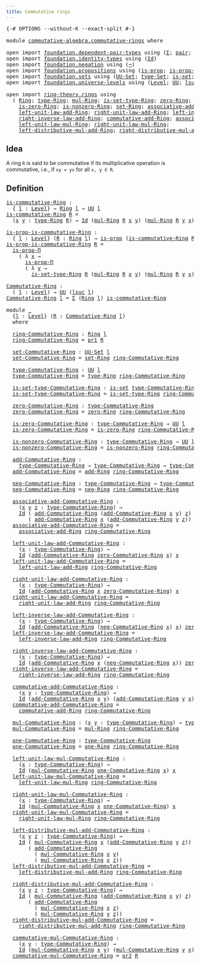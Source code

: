 ```yaml
---
title: Commutative rings
---
```


<pre class="Agda"><a id="43" class="Symbol">{-#</a> <a id="47" class="Keyword">OPTIONS</a> <a id="55" class="Pragma">--without-K</a> <a id="67" class="Pragma">--exact-split</a> <a id="81" class="Symbol">#-}</a>

<a id="86" class="Keyword">module</a> <a id="93" href="commutative-algebra.commutative-rings.html" class="Module">commutative-algebra.commutative-rings</a> <a id="131" class="Keyword">where</a>

<a id="138" class="Keyword">open</a> <a id="143" class="Keyword">import</a> <a id="150" href="foundation.dependent-pair-types.html" class="Module">foundation.dependent-pair-types</a> <a id="182" class="Keyword">using</a> <a id="188" class="Symbol">(</a><a id="189" href="foundation-core.dependent-pair-types.html#515" class="Record">Σ</a><a id="190" class="Symbol">;</a> <a id="192" href="foundation-core.dependent-pair-types.html#588" class="InductiveConstructor">pair</a><a id="196" class="Symbol">;</a> <a id="198" href="foundation-core.dependent-pair-types.html#605" class="Field">pr1</a><a id="201" class="Symbol">;</a> <a id="203" href="foundation-core.dependent-pair-types.html#617" class="Field">pr2</a><a id="206" class="Symbol">)</a>
<a id="208" class="Keyword">open</a> <a id="213" class="Keyword">import</a> <a id="220" href="foundation.identity-types.html" class="Module">foundation.identity-types</a> <a id="246" class="Keyword">using</a> <a id="252" class="Symbol">(</a><a id="253" href="foundation-core.identity-types.html#1767" class="Datatype">Id</a><a id="255" class="Symbol">)</a>
<a id="257" class="Keyword">open</a> <a id="262" class="Keyword">import</a> <a id="269" href="foundation.negation.html" class="Module">foundation.negation</a> <a id="289" class="Keyword">using</a> <a id="295" class="Symbol">(</a><a id="296" href="foundation-core.negation.html#465" class="Function">¬</a><a id="297" class="Symbol">)</a>
<a id="299" class="Keyword">open</a> <a id="304" class="Keyword">import</a> <a id="311" href="foundation.propositions.html" class="Module">foundation.propositions</a> <a id="335" class="Keyword">using</a> <a id="341" class="Symbol">(</a><a id="342" href="foundation-core.propositions.html#1309" class="Function">is-prop</a><a id="349" class="Symbol">;</a> <a id="351" href="foundation-core.propositions.html#6158" class="Function">is-prop-Π</a><a id="360" class="Symbol">)</a>
<a id="362" class="Keyword">open</a> <a id="367" class="Keyword">import</a> <a id="374" href="foundation.sets.html" class="Module">foundation.sets</a> <a id="390" class="Keyword">using</a> <a id="396" class="Symbol">(</a><a id="397" href="foundation-core.sets.html#1190" class="Function">UU-Set</a><a id="403" class="Symbol">;</a> <a id="405" href="foundation-core.sets.html#1304" class="Function">type-Set</a><a id="413" class="Symbol">;</a> <a id="415" href="foundation-core.sets.html#1113" class="Function">is-set</a><a id="421" class="Symbol">;</a> <a id="423" href="foundation-core.sets.html#1355" class="Function">is-set-type-Set</a><a id="438" class="Symbol">)</a>
<a id="440" class="Keyword">open</a> <a id="445" class="Keyword">import</a> <a id="452" href="foundation.universe-levels.html" class="Module">foundation.universe-levels</a> <a id="479" class="Keyword">using</a> <a id="485" class="Symbol">(</a><a id="486" href="Agda.Primitive.html#597" class="Postulate">Level</a><a id="491" class="Symbol">;</a> <a id="493" href="foundation-core.universe-levels.html#235" class="Primitive">UU</a><a id="495" class="Symbol">;</a> <a id="497" href="Agda.Primitive.html#780" class="Primitive">lsuc</a><a id="501" class="Symbol">)</a>

<a id="504" class="Keyword">open</a> <a id="509" class="Keyword">import</a> <a id="516" href="ring-theory.rings.html" class="Module">ring-theory.rings</a> <a id="534" class="Keyword">using</a>
  <a id="542" class="Symbol">(</a> <a id="544" href="ring-theory.rings.html#2551" class="Function">Ring</a><a id="548" class="Symbol">;</a> <a id="550" href="ring-theory.rings.html#2808" class="Function">type-Ring</a><a id="559" class="Symbol">;</a> <a id="561" href="ring-theory.rings.html#6590" class="Function">mul-Ring</a><a id="569" class="Symbol">;</a> <a id="571" href="ring-theory.rings.html#2858" class="Function">is-set-type-Ring</a><a id="587" class="Symbol">;</a> <a id="589" href="ring-theory.rings.html#5170" class="Function">zero-Ring</a><a id="598" class="Symbol">;</a> <a id="600" href="ring-theory.rings.html#3153" class="Function">add-Ring</a><a id="608" class="Symbol">;</a> <a id="610" href="ring-theory.rings.html#5990" class="Function">neg-Ring</a><a id="618" class="Symbol">;</a>
    <a id="624" href="ring-theory.rings.html#5231" class="Function">is-zero-Ring</a><a id="636" class="Symbol">;</a> <a id="638" href="ring-theory.rings.html#5302" class="Function">is-nonzero-Ring</a><a id="653" class="Symbol">;</a> <a id="655" href="ring-theory.rings.html#2757" class="Function">set-Ring</a><a id="663" class="Symbol">;</a> <a id="665" href="ring-theory.rings.html#3474" class="Function">associative-add-Ring</a><a id="685" class="Symbol">;</a>
    <a id="691" href="ring-theory.rings.html#5487" class="Function">left-unit-law-add-Ring</a><a id="713" class="Symbol">;</a> <a id="715" href="ring-theory.rings.html#5625" class="Function">right-unit-law-add-Ring</a><a id="738" class="Symbol">;</a> <a id="740" href="ring-theory.rings.html#6062" class="Function">left-inverse-law-add-Ring</a><a id="765" class="Symbol">;</a>
    <a id="771" href="ring-theory.rings.html#6228" class="Function">right-inverse-law-add-Ring</a><a id="797" class="Symbol">;</a> <a id="799" href="ring-theory.rings.html#3873" class="Function">commutative-add-Ring</a><a id="819" class="Symbol">;</a> <a id="821" href="ring-theory.rings.html#6931" class="Function">associative-mul-Ring</a><a id="841" class="Symbol">;</a>
    <a id="847" href="ring-theory.rings.html#8096" class="Function">left-unit-law-mul-Ring</a><a id="869" class="Symbol">;</a> <a id="871" href="ring-theory.rings.html#8252" class="Function">right-unit-law-mul-Ring</a><a id="894" class="Symbol">;</a>
    <a id="900" href="ring-theory.rings.html#7263" class="Function">left-distributive-mul-add-Ring</a><a id="930" class="Symbol">;</a> <a id="932" href="ring-theory.rings.html#7470" class="Function">right-distributive-mul-add-Ring</a><a id="963" class="Symbol">;</a> <a id="965" href="ring-theory.rings.html#8018" class="Function">one-Ring</a><a id="973" class="Symbol">)</a>
</pre>
## Idea

A ring `R` is said to be commutative if its multiplicative operation is commutative, i.e., if `xy = yx` for all `x, y ∈ R`.

## Definition

<pre class="Agda"><a id="is-commutative-Ring"></a><a id="1137" href="commutative-algebra.commutative-rings.html#1137" class="Function">is-commutative-Ring</a> <a id="1157" class="Symbol">:</a>
  <a id="1161" class="Symbol">{</a> <a id="1163" href="commutative-algebra.commutative-rings.html#1163" class="Bound">l</a> <a id="1165" class="Symbol">:</a> <a id="1167" href="Agda.Primitive.html#597" class="Postulate">Level</a><a id="1172" class="Symbol">}</a> <a id="1174" class="Symbol">→</a> <a id="1176" href="ring-theory.rings.html#2551" class="Function">Ring</a> <a id="1181" href="commutative-algebra.commutative-rings.html#1163" class="Bound">l</a> <a id="1183" class="Symbol">→</a> <a id="1185" href="foundation-core.universe-levels.html#235" class="Primitive">UU</a> <a id="1188" href="commutative-algebra.commutative-rings.html#1163" class="Bound">l</a>
<a id="1190" href="commutative-algebra.commutative-rings.html#1137" class="Function">is-commutative-Ring</a> <a id="1210" href="commutative-algebra.commutative-rings.html#1210" class="Bound">R</a> <a id="1212" class="Symbol">=</a>
  <a id="1216" class="Symbol">(</a><a id="1217" href="commutative-algebra.commutative-rings.html#1217" class="Bound">x</a> <a id="1219" href="commutative-algebra.commutative-rings.html#1219" class="Bound">y</a> <a id="1221" class="Symbol">:</a> <a id="1223" href="ring-theory.rings.html#2808" class="Function">type-Ring</a> <a id="1233" href="commutative-algebra.commutative-rings.html#1210" class="Bound">R</a><a id="1234" class="Symbol">)</a> <a id="1236" class="Symbol">→</a> <a id="1238" href="foundation-core.identity-types.html#1767" class="Datatype">Id</a> <a id="1241" class="Symbol">(</a><a id="1242" href="ring-theory.rings.html#6590" class="Function">mul-Ring</a> <a id="1251" href="commutative-algebra.commutative-rings.html#1210" class="Bound">R</a> <a id="1253" href="commutative-algebra.commutative-rings.html#1217" class="Bound">x</a> <a id="1255" href="commutative-algebra.commutative-rings.html#1219" class="Bound">y</a><a id="1256" class="Symbol">)</a> <a id="1258" class="Symbol">(</a><a id="1259" href="ring-theory.rings.html#6590" class="Function">mul-Ring</a> <a id="1268" href="commutative-algebra.commutative-rings.html#1210" class="Bound">R</a> <a id="1270" href="commutative-algebra.commutative-rings.html#1219" class="Bound">y</a> <a id="1272" href="commutative-algebra.commutative-rings.html#1217" class="Bound">x</a><a id="1273" class="Symbol">)</a>

<a id="is-prop-is-commutative-Ring"></a><a id="1276" href="commutative-algebra.commutative-rings.html#1276" class="Function">is-prop-is-commutative-Ring</a> <a id="1304" class="Symbol">:</a>
  <a id="1308" class="Symbol">{</a> <a id="1310" href="commutative-algebra.commutative-rings.html#1310" class="Bound">l</a> <a id="1312" class="Symbol">:</a> <a id="1314" href="Agda.Primitive.html#597" class="Postulate">Level</a><a id="1319" class="Symbol">}</a> <a id="1321" class="Symbol">(</a><a id="1322" href="commutative-algebra.commutative-rings.html#1322" class="Bound">R</a> <a id="1324" class="Symbol">:</a> <a id="1326" href="ring-theory.rings.html#2551" class="Function">Ring</a> <a id="1331" href="commutative-algebra.commutative-rings.html#1310" class="Bound">l</a><a id="1332" class="Symbol">)</a> <a id="1334" class="Symbol">→</a> <a id="1336" href="foundation-core.propositions.html#1309" class="Function">is-prop</a> <a id="1344" class="Symbol">(</a><a id="1345" href="commutative-algebra.commutative-rings.html#1137" class="Function">is-commutative-Ring</a> <a id="1365" href="commutative-algebra.commutative-rings.html#1322" class="Bound">R</a><a id="1366" class="Symbol">)</a>
<a id="1368" href="commutative-algebra.commutative-rings.html#1276" class="Function">is-prop-is-commutative-Ring</a> <a id="1396" href="commutative-algebra.commutative-rings.html#1396" class="Bound">R</a> <a id="1398" class="Symbol">=</a>
  <a id="1402" href="foundation-core.propositions.html#6158" class="Function">is-prop-Π</a>
    <a id="1416" class="Symbol">(</a> <a id="1418" class="Symbol">λ</a> <a id="1420" href="commutative-algebra.commutative-rings.html#1420" class="Bound">x</a> <a id="1422" class="Symbol">→</a>
      <a id="1430" href="foundation-core.propositions.html#6158" class="Function">is-prop-Π</a>
      <a id="1446" class="Symbol">(</a> <a id="1448" class="Symbol">λ</a> <a id="1450" href="commutative-algebra.commutative-rings.html#1450" class="Bound">y</a> <a id="1452" class="Symbol">→</a>
        <a id="1462" href="ring-theory.rings.html#2858" class="Function">is-set-type-Ring</a> <a id="1479" href="commutative-algebra.commutative-rings.html#1396" class="Bound">R</a> <a id="1481" class="Symbol">(</a><a id="1482" href="ring-theory.rings.html#6590" class="Function">mul-Ring</a> <a id="1491" href="commutative-algebra.commutative-rings.html#1396" class="Bound">R</a> <a id="1493" href="commutative-algebra.commutative-rings.html#1420" class="Bound">x</a> <a id="1495" href="commutative-algebra.commutative-rings.html#1450" class="Bound">y</a><a id="1496" class="Symbol">)</a> <a id="1498" class="Symbol">(</a><a id="1499" href="ring-theory.rings.html#6590" class="Function">mul-Ring</a> <a id="1508" href="commutative-algebra.commutative-rings.html#1396" class="Bound">R</a> <a id="1510" href="commutative-algebra.commutative-rings.html#1450" class="Bound">y</a> <a id="1512" href="commutative-algebra.commutative-rings.html#1420" class="Bound">x</a><a id="1513" class="Symbol">)))</a>

<a id="Commutative-Ring"></a><a id="1518" href="commutative-algebra.commutative-rings.html#1518" class="Function">Commutative-Ring</a> <a id="1535" class="Symbol">:</a>
  <a id="1539" class="Symbol">(</a> <a id="1541" href="commutative-algebra.commutative-rings.html#1541" class="Bound">l</a> <a id="1543" class="Symbol">:</a> <a id="1545" href="Agda.Primitive.html#597" class="Postulate">Level</a><a id="1550" class="Symbol">)</a> <a id="1552" class="Symbol">→</a> <a id="1554" href="foundation-core.universe-levels.html#235" class="Primitive">UU</a> <a id="1557" class="Symbol">(</a><a id="1558" href="Agda.Primitive.html#780" class="Primitive">lsuc</a> <a id="1563" href="commutative-algebra.commutative-rings.html#1541" class="Bound">l</a><a id="1564" class="Symbol">)</a>
<a id="1566" href="commutative-algebra.commutative-rings.html#1518" class="Function">Commutative-Ring</a> <a id="1583" href="commutative-algebra.commutative-rings.html#1583" class="Bound">l</a> <a id="1585" class="Symbol">=</a> <a id="1587" href="foundation-core.dependent-pair-types.html#515" class="Record">Σ</a> <a id="1589" class="Symbol">(</a><a id="1590" href="ring-theory.rings.html#2551" class="Function">Ring</a> <a id="1595" href="commutative-algebra.commutative-rings.html#1583" class="Bound">l</a><a id="1596" class="Symbol">)</a> <a id="1598" href="commutative-algebra.commutative-rings.html#1137" class="Function">is-commutative-Ring</a>

<a id="1619" class="Keyword">module</a> <a id="1626" href="commutative-algebra.commutative-rings.html#1626" class="Module">_</a>
  <a id="1630" class="Symbol">{</a><a id="1631" href="commutative-algebra.commutative-rings.html#1631" class="Bound">l</a> <a id="1633" class="Symbol">:</a> <a id="1635" href="Agda.Primitive.html#597" class="Postulate">Level</a><a id="1640" class="Symbol">}</a> <a id="1642" class="Symbol">(</a><a id="1643" href="commutative-algebra.commutative-rings.html#1643" class="Bound">R</a> <a id="1645" class="Symbol">:</a> <a id="1647" href="commutative-algebra.commutative-rings.html#1518" class="Function">Commutative-Ring</a> <a id="1664" href="commutative-algebra.commutative-rings.html#1631" class="Bound">l</a><a id="1665" class="Symbol">)</a>
  <a id="1669" class="Keyword">where</a>
  
  <a id="1680" href="commutative-algebra.commutative-rings.html#1680" class="Function">ring-Commutative-Ring</a> <a id="1702" class="Symbol">:</a> <a id="1704" href="ring-theory.rings.html#2551" class="Function">Ring</a> <a id="1709" href="commutative-algebra.commutative-rings.html#1631" class="Bound">l</a>
  <a id="1713" href="commutative-algebra.commutative-rings.html#1680" class="Function">ring-Commutative-Ring</a> <a id="1735" class="Symbol">=</a> <a id="1737" href="foundation-core.dependent-pair-types.html#605" class="Field">pr1</a> <a id="1741" href="commutative-algebra.commutative-rings.html#1643" class="Bound">R</a>

  <a id="1746" href="commutative-algebra.commutative-rings.html#1746" class="Function">set-Commutative-Ring</a> <a id="1767" class="Symbol">:</a> <a id="1769" href="foundation-core.sets.html#1190" class="Function">UU-Set</a> <a id="1776" href="commutative-algebra.commutative-rings.html#1631" class="Bound">l</a>
  <a id="1780" href="commutative-algebra.commutative-rings.html#1746" class="Function">set-Commutative-Ring</a> <a id="1801" class="Symbol">=</a> <a id="1803" href="ring-theory.rings.html#2757" class="Function">set-Ring</a> <a id="1812" href="commutative-algebra.commutative-rings.html#1680" class="Function">ring-Commutative-Ring</a>

  <a id="1837" href="commutative-algebra.commutative-rings.html#1837" class="Function">type-Commutative-Ring</a> <a id="1859" class="Symbol">:</a> <a id="1861" href="foundation-core.universe-levels.html#235" class="Primitive">UU</a> <a id="1864" href="commutative-algebra.commutative-rings.html#1631" class="Bound">l</a>
  <a id="1868" href="commutative-algebra.commutative-rings.html#1837" class="Function">type-Commutative-Ring</a> <a id="1890" class="Symbol">=</a> <a id="1892" href="ring-theory.rings.html#2808" class="Function">type-Ring</a> <a id="1902" href="commutative-algebra.commutative-rings.html#1680" class="Function">ring-Commutative-Ring</a>

  <a id="1927" href="commutative-algebra.commutative-rings.html#1927" class="Function">is-set-type-Commutative-Ring</a> <a id="1956" class="Symbol">:</a> <a id="1958" href="foundation-core.sets.html#1113" class="Function">is-set</a> <a id="1965" href="commutative-algebra.commutative-rings.html#1837" class="Function">type-Commutative-Ring</a>
  <a id="1989" href="commutative-algebra.commutative-rings.html#1927" class="Function">is-set-type-Commutative-Ring</a> <a id="2018" class="Symbol">=</a> <a id="2020" href="ring-theory.rings.html#2858" class="Function">is-set-type-Ring</a> <a id="2037" href="commutative-algebra.commutative-rings.html#1680" class="Function">ring-Commutative-Ring</a>

  <a id="2062" href="commutative-algebra.commutative-rings.html#2062" class="Function">zero-Commutative-Ring</a> <a id="2084" class="Symbol">:</a> <a id="2086" href="commutative-algebra.commutative-rings.html#1837" class="Function">type-Commutative-Ring</a>
  <a id="2110" href="commutative-algebra.commutative-rings.html#2062" class="Function">zero-Commutative-Ring</a> <a id="2132" class="Symbol">=</a> <a id="2134" href="ring-theory.rings.html#5170" class="Function">zero-Ring</a> <a id="2144" href="commutative-algebra.commutative-rings.html#1680" class="Function">ring-Commutative-Ring</a>

  <a id="2169" href="commutative-algebra.commutative-rings.html#2169" class="Function">is-zero-Commutative-Ring</a> <a id="2194" class="Symbol">:</a> <a id="2196" href="commutative-algebra.commutative-rings.html#1837" class="Function">type-Commutative-Ring</a> <a id="2218" class="Symbol">→</a> <a id="2220" href="foundation-core.universe-levels.html#235" class="Primitive">UU</a> <a id="2223" href="commutative-algebra.commutative-rings.html#1631" class="Bound">l</a>
  <a id="2227" href="commutative-algebra.commutative-rings.html#2169" class="Function">is-zero-Commutative-Ring</a> <a id="2252" class="Symbol">=</a> <a id="2254" href="ring-theory.rings.html#5231" class="Function">is-zero-Ring</a> <a id="2267" href="commutative-algebra.commutative-rings.html#1680" class="Function">ring-Commutative-Ring</a>

  <a id="2292" href="commutative-algebra.commutative-rings.html#2292" class="Function">is-nonzero-Commutative-Ring</a> <a id="2320" class="Symbol">:</a> <a id="2322" href="commutative-algebra.commutative-rings.html#1837" class="Function">type-Commutative-Ring</a> <a id="2344" class="Symbol">→</a> <a id="2346" href="foundation-core.universe-levels.html#235" class="Primitive">UU</a> <a id="2349" href="commutative-algebra.commutative-rings.html#1631" class="Bound">l</a>
  <a id="2353" href="commutative-algebra.commutative-rings.html#2292" class="Function">is-nonzero-Commutative-Ring</a> <a id="2381" class="Symbol">=</a> <a id="2383" href="ring-theory.rings.html#5302" class="Function">is-nonzero-Ring</a> <a id="2399" href="commutative-algebra.commutative-rings.html#1680" class="Function">ring-Commutative-Ring</a>

  <a id="2424" href="commutative-algebra.commutative-rings.html#2424" class="Function">add-Commutative-Ring</a> <a id="2445" class="Symbol">:</a>
    <a id="2451" href="commutative-algebra.commutative-rings.html#1837" class="Function">type-Commutative-Ring</a> <a id="2473" class="Symbol">→</a> <a id="2475" href="commutative-algebra.commutative-rings.html#1837" class="Function">type-Commutative-Ring</a> <a id="2497" class="Symbol">→</a> <a id="2499" href="commutative-algebra.commutative-rings.html#1837" class="Function">type-Commutative-Ring</a>
  <a id="2523" href="commutative-algebra.commutative-rings.html#2424" class="Function">add-Commutative-Ring</a> <a id="2544" class="Symbol">=</a> <a id="2546" href="ring-theory.rings.html#3153" class="Function">add-Ring</a> <a id="2555" href="commutative-algebra.commutative-rings.html#1680" class="Function">ring-Commutative-Ring</a>

  <a id="2580" href="commutative-algebra.commutative-rings.html#2580" class="Function">neg-Commutative-Ring</a> <a id="2601" class="Symbol">:</a> <a id="2603" href="commutative-algebra.commutative-rings.html#1837" class="Function">type-Commutative-Ring</a> <a id="2625" class="Symbol">→</a> <a id="2627" href="commutative-algebra.commutative-rings.html#1837" class="Function">type-Commutative-Ring</a>
  <a id="2651" href="commutative-algebra.commutative-rings.html#2580" class="Function">neg-Commutative-Ring</a> <a id="2672" class="Symbol">=</a> <a id="2674" href="ring-theory.rings.html#5990" class="Function">neg-Ring</a> <a id="2683" href="commutative-algebra.commutative-rings.html#1680" class="Function">ring-Commutative-Ring</a>

  <a id="2708" href="commutative-algebra.commutative-rings.html#2708" class="Function">associative-add-Commutative-Ring</a> <a id="2741" class="Symbol">:</a>
    <a id="2747" class="Symbol">(</a><a id="2748" href="commutative-algebra.commutative-rings.html#2748" class="Bound">x</a> <a id="2750" href="commutative-algebra.commutative-rings.html#2750" class="Bound">y</a> <a id="2752" href="commutative-algebra.commutative-rings.html#2752" class="Bound">z</a> <a id="2754" class="Symbol">:</a> <a id="2756" href="commutative-algebra.commutative-rings.html#1837" class="Function">type-Commutative-Ring</a><a id="2777" class="Symbol">)</a> <a id="2779" class="Symbol">→</a>
    <a id="2785" href="foundation-core.identity-types.html#1767" class="Datatype">Id</a> <a id="2788" class="Symbol">(</a> <a id="2790" href="commutative-algebra.commutative-rings.html#2424" class="Function">add-Commutative-Ring</a> <a id="2811" class="Symbol">(</a><a id="2812" href="commutative-algebra.commutative-rings.html#2424" class="Function">add-Commutative-Ring</a> <a id="2833" href="commutative-algebra.commutative-rings.html#2748" class="Bound">x</a> <a id="2835" href="commutative-algebra.commutative-rings.html#2750" class="Bound">y</a><a id="2836" class="Symbol">)</a> <a id="2838" href="commutative-algebra.commutative-rings.html#2752" class="Bound">z</a><a id="2839" class="Symbol">)</a>
       <a id="2848" class="Symbol">(</a> <a id="2850" href="commutative-algebra.commutative-rings.html#2424" class="Function">add-Commutative-Ring</a> <a id="2871" href="commutative-algebra.commutative-rings.html#2748" class="Bound">x</a> <a id="2873" class="Symbol">(</a><a id="2874" href="commutative-algebra.commutative-rings.html#2424" class="Function">add-Commutative-Ring</a> <a id="2895" href="commutative-algebra.commutative-rings.html#2750" class="Bound">y</a> <a id="2897" href="commutative-algebra.commutative-rings.html#2752" class="Bound">z</a><a id="2898" class="Symbol">))</a>
  <a id="2903" href="commutative-algebra.commutative-rings.html#2708" class="Function">associative-add-Commutative-Ring</a> <a id="2936" class="Symbol">=</a>
    <a id="2942" href="ring-theory.rings.html#3474" class="Function">associative-add-Ring</a> <a id="2963" href="commutative-algebra.commutative-rings.html#1680" class="Function">ring-Commutative-Ring</a>

  <a id="2988" href="commutative-algebra.commutative-rings.html#2988" class="Function">left-unit-law-add-Commutative-Ring</a> <a id="3023" class="Symbol">:</a>
    <a id="3029" class="Symbol">(</a><a id="3030" href="commutative-algebra.commutative-rings.html#3030" class="Bound">x</a> <a id="3032" class="Symbol">:</a> <a id="3034" href="commutative-algebra.commutative-rings.html#1837" class="Function">type-Commutative-Ring</a><a id="3055" class="Symbol">)</a> <a id="3057" class="Symbol">→</a>
    <a id="3063" href="foundation-core.identity-types.html#1767" class="Datatype">Id</a> <a id="3066" class="Symbol">(</a><a id="3067" href="commutative-algebra.commutative-rings.html#2424" class="Function">add-Commutative-Ring</a> <a id="3088" href="commutative-algebra.commutative-rings.html#2062" class="Function">zero-Commutative-Ring</a> <a id="3110" href="commutative-algebra.commutative-rings.html#3030" class="Bound">x</a><a id="3111" class="Symbol">)</a> <a id="3113" href="commutative-algebra.commutative-rings.html#3030" class="Bound">x</a>
  <a id="3117" href="commutative-algebra.commutative-rings.html#2988" class="Function">left-unit-law-add-Commutative-Ring</a> <a id="3152" class="Symbol">=</a>
    <a id="3158" href="ring-theory.rings.html#5487" class="Function">left-unit-law-add-Ring</a> <a id="3181" href="commutative-algebra.commutative-rings.html#1680" class="Function">ring-Commutative-Ring</a>

  <a id="3206" href="commutative-algebra.commutative-rings.html#3206" class="Function">right-unit-law-add-Commutative-Ring</a> <a id="3242" class="Symbol">:</a>
    <a id="3248" class="Symbol">(</a><a id="3249" href="commutative-algebra.commutative-rings.html#3249" class="Bound">x</a> <a id="3251" class="Symbol">:</a> <a id="3253" href="commutative-algebra.commutative-rings.html#1837" class="Function">type-Commutative-Ring</a><a id="3274" class="Symbol">)</a> <a id="3276" class="Symbol">→</a>
    <a id="3282" href="foundation-core.identity-types.html#1767" class="Datatype">Id</a> <a id="3285" class="Symbol">(</a><a id="3286" href="commutative-algebra.commutative-rings.html#2424" class="Function">add-Commutative-Ring</a> <a id="3307" href="commutative-algebra.commutative-rings.html#3249" class="Bound">x</a> <a id="3309" href="commutative-algebra.commutative-rings.html#2062" class="Function">zero-Commutative-Ring</a><a id="3330" class="Symbol">)</a> <a id="3332" href="commutative-algebra.commutative-rings.html#3249" class="Bound">x</a>
  <a id="3336" href="commutative-algebra.commutative-rings.html#3206" class="Function">right-unit-law-add-Commutative-Ring</a> <a id="3372" class="Symbol">=</a>
    <a id="3378" href="ring-theory.rings.html#5625" class="Function">right-unit-law-add-Ring</a> <a id="3402" href="commutative-algebra.commutative-rings.html#1680" class="Function">ring-Commutative-Ring</a>

  <a id="3427" href="commutative-algebra.commutative-rings.html#3427" class="Function">left-inverse-law-add-Commutative-Ring</a> <a id="3465" class="Symbol">:</a>
    <a id="3471" class="Symbol">(</a><a id="3472" href="commutative-algebra.commutative-rings.html#3472" class="Bound">x</a> <a id="3474" class="Symbol">:</a> <a id="3476" href="commutative-algebra.commutative-rings.html#1837" class="Function">type-Commutative-Ring</a><a id="3497" class="Symbol">)</a> <a id="3499" class="Symbol">→</a>
    <a id="3505" href="foundation-core.identity-types.html#1767" class="Datatype">Id</a> <a id="3508" class="Symbol">(</a><a id="3509" href="commutative-algebra.commutative-rings.html#2424" class="Function">add-Commutative-Ring</a> <a id="3530" class="Symbol">(</a><a id="3531" href="commutative-algebra.commutative-rings.html#2580" class="Function">neg-Commutative-Ring</a> <a id="3552" href="commutative-algebra.commutative-rings.html#3472" class="Bound">x</a><a id="3553" class="Symbol">)</a> <a id="3555" href="commutative-algebra.commutative-rings.html#3472" class="Bound">x</a><a id="3556" class="Symbol">)</a> <a id="3558" href="commutative-algebra.commutative-rings.html#2062" class="Function">zero-Commutative-Ring</a>
  <a id="3582" href="commutative-algebra.commutative-rings.html#3427" class="Function">left-inverse-law-add-Commutative-Ring</a> <a id="3620" class="Symbol">=</a>
    <a id="3626" href="ring-theory.rings.html#6062" class="Function">left-inverse-law-add-Ring</a> <a id="3652" href="commutative-algebra.commutative-rings.html#1680" class="Function">ring-Commutative-Ring</a>

  <a id="3677" href="commutative-algebra.commutative-rings.html#3677" class="Function">right-inverse-law-add-Commutative-Ring</a> <a id="3716" class="Symbol">:</a>
    <a id="3722" class="Symbol">(</a><a id="3723" href="commutative-algebra.commutative-rings.html#3723" class="Bound">x</a> <a id="3725" class="Symbol">:</a> <a id="3727" href="commutative-algebra.commutative-rings.html#1837" class="Function">type-Commutative-Ring</a><a id="3748" class="Symbol">)</a> <a id="3750" class="Symbol">→</a>
    <a id="3756" href="foundation-core.identity-types.html#1767" class="Datatype">Id</a> <a id="3759" class="Symbol">(</a><a id="3760" href="commutative-algebra.commutative-rings.html#2424" class="Function">add-Commutative-Ring</a> <a id="3781" href="commutative-algebra.commutative-rings.html#3723" class="Bound">x</a> <a id="3783" class="Symbol">(</a><a id="3784" href="commutative-algebra.commutative-rings.html#2580" class="Function">neg-Commutative-Ring</a> <a id="3805" href="commutative-algebra.commutative-rings.html#3723" class="Bound">x</a><a id="3806" class="Symbol">))</a> <a id="3809" href="commutative-algebra.commutative-rings.html#2062" class="Function">zero-Commutative-Ring</a>
  <a id="3833" href="commutative-algebra.commutative-rings.html#3677" class="Function">right-inverse-law-add-Commutative-Ring</a> <a id="3872" class="Symbol">=</a>
    <a id="3878" href="ring-theory.rings.html#6228" class="Function">right-inverse-law-add-Ring</a> <a id="3905" href="commutative-algebra.commutative-rings.html#1680" class="Function">ring-Commutative-Ring</a>

  <a id="3930" href="commutative-algebra.commutative-rings.html#3930" class="Function">commutative-add-Commutative-Ring</a> <a id="3963" class="Symbol">:</a>
    <a id="3969" class="Symbol">(</a><a id="3970" href="commutative-algebra.commutative-rings.html#3970" class="Bound">x</a> <a id="3972" href="commutative-algebra.commutative-rings.html#3972" class="Bound">y</a> <a id="3974" class="Symbol">:</a> <a id="3976" href="commutative-algebra.commutative-rings.html#1837" class="Function">type-Commutative-Ring</a><a id="3997" class="Symbol">)</a> <a id="3999" class="Symbol">→</a>
    <a id="4005" href="foundation-core.identity-types.html#1767" class="Datatype">Id</a> <a id="4008" class="Symbol">(</a><a id="4009" href="commutative-algebra.commutative-rings.html#2424" class="Function">add-Commutative-Ring</a> <a id="4030" href="commutative-algebra.commutative-rings.html#3970" class="Bound">x</a> <a id="4032" href="commutative-algebra.commutative-rings.html#3972" class="Bound">y</a><a id="4033" class="Symbol">)</a> <a id="4035" class="Symbol">(</a><a id="4036" href="commutative-algebra.commutative-rings.html#2424" class="Function">add-Commutative-Ring</a> <a id="4057" href="commutative-algebra.commutative-rings.html#3972" class="Bound">y</a> <a id="4059" href="commutative-algebra.commutative-rings.html#3970" class="Bound">x</a><a id="4060" class="Symbol">)</a>
  <a id="4064" href="commutative-algebra.commutative-rings.html#3930" class="Function">commutative-add-Commutative-Ring</a> <a id="4097" class="Symbol">=</a>
    <a id="4103" href="ring-theory.rings.html#3873" class="Function">commutative-add-Ring</a> <a id="4124" href="commutative-algebra.commutative-rings.html#1680" class="Function">ring-Commutative-Ring</a>

  <a id="4149" href="commutative-algebra.commutative-rings.html#4149" class="Function">mul-Commutative-Ring</a> <a id="4170" class="Symbol">:</a> <a id="4172" class="Symbol">(</a><a id="4173" href="commutative-algebra.commutative-rings.html#4173" class="Bound">x</a> <a id="4175" href="commutative-algebra.commutative-rings.html#4175" class="Bound">y</a> <a id="4177" class="Symbol">:</a> <a id="4179" href="commutative-algebra.commutative-rings.html#1837" class="Function">type-Commutative-Ring</a><a id="4200" class="Symbol">)</a> <a id="4202" class="Symbol">→</a> <a id="4204" href="commutative-algebra.commutative-rings.html#1837" class="Function">type-Commutative-Ring</a>
  <a id="4228" href="commutative-algebra.commutative-rings.html#4149" class="Function">mul-Commutative-Ring</a> <a id="4249" class="Symbol">=</a> <a id="4251" href="ring-theory.rings.html#6590" class="Function">mul-Ring</a> <a id="4260" href="commutative-algebra.commutative-rings.html#1680" class="Function">ring-Commutative-Ring</a>

  <a id="4285" href="commutative-algebra.commutative-rings.html#4285" class="Function">one-Commutative-Ring</a> <a id="4306" class="Symbol">:</a> <a id="4308" href="commutative-algebra.commutative-rings.html#1837" class="Function">type-Commutative-Ring</a>
  <a id="4332" href="commutative-algebra.commutative-rings.html#4285" class="Function">one-Commutative-Ring</a> <a id="4353" class="Symbol">=</a> <a id="4355" href="ring-theory.rings.html#8018" class="Function">one-Ring</a> <a id="4364" href="commutative-algebra.commutative-rings.html#1680" class="Function">ring-Commutative-Ring</a>

  <a id="4389" href="commutative-algebra.commutative-rings.html#4389" class="Function">left-unit-law-mul-Commutative-Ring</a> <a id="4424" class="Symbol">:</a>
    <a id="4430" class="Symbol">(</a><a id="4431" href="commutative-algebra.commutative-rings.html#4431" class="Bound">x</a> <a id="4433" class="Symbol">:</a> <a id="4435" href="commutative-algebra.commutative-rings.html#1837" class="Function">type-Commutative-Ring</a><a id="4456" class="Symbol">)</a> <a id="4458" class="Symbol">→</a>
    <a id="4464" href="foundation-core.identity-types.html#1767" class="Datatype">Id</a> <a id="4467" class="Symbol">(</a><a id="4468" href="commutative-algebra.commutative-rings.html#4149" class="Function">mul-Commutative-Ring</a> <a id="4489" href="commutative-algebra.commutative-rings.html#4285" class="Function">one-Commutative-Ring</a> <a id="4510" href="commutative-algebra.commutative-rings.html#4431" class="Bound">x</a><a id="4511" class="Symbol">)</a> <a id="4513" href="commutative-algebra.commutative-rings.html#4431" class="Bound">x</a>
  <a id="4517" href="commutative-algebra.commutative-rings.html#4389" class="Function">left-unit-law-mul-Commutative-Ring</a> <a id="4552" class="Symbol">=</a>
    <a id="4558" href="ring-theory.rings.html#8096" class="Function">left-unit-law-mul-Ring</a> <a id="4581" href="commutative-algebra.commutative-rings.html#1680" class="Function">ring-Commutative-Ring</a>

  <a id="4606" href="commutative-algebra.commutative-rings.html#4606" class="Function">right-unit-law-mul-Commutative-Ring</a> <a id="4642" class="Symbol">:</a>
    <a id="4648" class="Symbol">(</a><a id="4649" href="commutative-algebra.commutative-rings.html#4649" class="Bound">x</a> <a id="4651" class="Symbol">:</a> <a id="4653" href="commutative-algebra.commutative-rings.html#1837" class="Function">type-Commutative-Ring</a><a id="4674" class="Symbol">)</a> <a id="4676" class="Symbol">→</a>
    <a id="4682" href="foundation-core.identity-types.html#1767" class="Datatype">Id</a> <a id="4685" class="Symbol">(</a><a id="4686" href="commutative-algebra.commutative-rings.html#4149" class="Function">mul-Commutative-Ring</a> <a id="4707" href="commutative-algebra.commutative-rings.html#4649" class="Bound">x</a> <a id="4709" href="commutative-algebra.commutative-rings.html#4285" class="Function">one-Commutative-Ring</a><a id="4729" class="Symbol">)</a> <a id="4731" href="commutative-algebra.commutative-rings.html#4649" class="Bound">x</a>
  <a id="4735" href="commutative-algebra.commutative-rings.html#4606" class="Function">right-unit-law-mul-Commutative-Ring</a> <a id="4771" class="Symbol">=</a>
    <a id="4777" href="ring-theory.rings.html#8252" class="Function">right-unit-law-mul-Ring</a> <a id="4801" href="commutative-algebra.commutative-rings.html#1680" class="Function">ring-Commutative-Ring</a>

  <a id="4826" href="commutative-algebra.commutative-rings.html#4826" class="Function">left-distributive-mul-add-Commutative-Ring</a> <a id="4869" class="Symbol">:</a>
    <a id="4875" class="Symbol">(</a><a id="4876" href="commutative-algebra.commutative-rings.html#4876" class="Bound">x</a> <a id="4878" href="commutative-algebra.commutative-rings.html#4878" class="Bound">y</a> <a id="4880" href="commutative-algebra.commutative-rings.html#4880" class="Bound">z</a> <a id="4882" class="Symbol">:</a> <a id="4884" href="commutative-algebra.commutative-rings.html#1837" class="Function">type-Commutative-Ring</a><a id="4905" class="Symbol">)</a> <a id="4907" class="Symbol">→</a>
    <a id="4913" href="foundation-core.identity-types.html#1767" class="Datatype">Id</a> <a id="4916" class="Symbol">(</a> <a id="4918" href="commutative-algebra.commutative-rings.html#4149" class="Function">mul-Commutative-Ring</a> <a id="4939" href="commutative-algebra.commutative-rings.html#4876" class="Bound">x</a> <a id="4941" class="Symbol">(</a><a id="4942" href="commutative-algebra.commutative-rings.html#2424" class="Function">add-Commutative-Ring</a> <a id="4963" href="commutative-algebra.commutative-rings.html#4878" class="Bound">y</a> <a id="4965" href="commutative-algebra.commutative-rings.html#4880" class="Bound">z</a><a id="4966" class="Symbol">))</a>
       <a id="4976" class="Symbol">(</a> <a id="4978" href="commutative-algebra.commutative-rings.html#2424" class="Function">add-Commutative-Ring</a>
         <a id="5008" class="Symbol">(</a> <a id="5010" href="commutative-algebra.commutative-rings.html#4149" class="Function">mul-Commutative-Ring</a> <a id="5031" href="commutative-algebra.commutative-rings.html#4876" class="Bound">x</a> <a id="5033" href="commutative-algebra.commutative-rings.html#4878" class="Bound">y</a><a id="5034" class="Symbol">)</a>
         <a id="5045" class="Symbol">(</a> <a id="5047" href="commutative-algebra.commutative-rings.html#4149" class="Function">mul-Commutative-Ring</a> <a id="5068" href="commutative-algebra.commutative-rings.html#4876" class="Bound">x</a> <a id="5070" href="commutative-algebra.commutative-rings.html#4880" class="Bound">z</a><a id="5071" class="Symbol">))</a>
  <a id="5076" href="commutative-algebra.commutative-rings.html#4826" class="Function">left-distributive-mul-add-Commutative-Ring</a> <a id="5119" class="Symbol">=</a>
    <a id="5125" href="ring-theory.rings.html#7263" class="Function">left-distributive-mul-add-Ring</a> <a id="5156" href="commutative-algebra.commutative-rings.html#1680" class="Function">ring-Commutative-Ring</a>

  <a id="5181" href="commutative-algebra.commutative-rings.html#5181" class="Function">right-distributive-mul-add-Commutative-Ring</a> <a id="5225" class="Symbol">:</a>
    <a id="5231" class="Symbol">(</a><a id="5232" href="commutative-algebra.commutative-rings.html#5232" class="Bound">x</a> <a id="5234" href="commutative-algebra.commutative-rings.html#5234" class="Bound">y</a> <a id="5236" href="commutative-algebra.commutative-rings.html#5236" class="Bound">z</a> <a id="5238" class="Symbol">:</a> <a id="5240" href="commutative-algebra.commutative-rings.html#1837" class="Function">type-Commutative-Ring</a><a id="5261" class="Symbol">)</a> <a id="5263" class="Symbol">→</a>
    <a id="5269" href="foundation-core.identity-types.html#1767" class="Datatype">Id</a> <a id="5272" class="Symbol">(</a> <a id="5274" href="commutative-algebra.commutative-rings.html#4149" class="Function">mul-Commutative-Ring</a> <a id="5295" class="Symbol">(</a><a id="5296" href="commutative-algebra.commutative-rings.html#2424" class="Function">add-Commutative-Ring</a> <a id="5317" href="commutative-algebra.commutative-rings.html#5232" class="Bound">x</a> <a id="5319" href="commutative-algebra.commutative-rings.html#5234" class="Bound">y</a><a id="5320" class="Symbol">)</a> <a id="5322" href="commutative-algebra.commutative-rings.html#5236" class="Bound">z</a><a id="5323" class="Symbol">)</a>
       <a id="5332" class="Symbol">(</a> <a id="5334" href="commutative-algebra.commutative-rings.html#2424" class="Function">add-Commutative-Ring</a>
         <a id="5364" class="Symbol">(</a> <a id="5366" href="commutative-algebra.commutative-rings.html#4149" class="Function">mul-Commutative-Ring</a> <a id="5387" href="commutative-algebra.commutative-rings.html#5232" class="Bound">x</a> <a id="5389" href="commutative-algebra.commutative-rings.html#5236" class="Bound">z</a><a id="5390" class="Symbol">)</a>
         <a id="5401" class="Symbol">(</a> <a id="5403" href="commutative-algebra.commutative-rings.html#4149" class="Function">mul-Commutative-Ring</a> <a id="5424" href="commutative-algebra.commutative-rings.html#5234" class="Bound">y</a> <a id="5426" href="commutative-algebra.commutative-rings.html#5236" class="Bound">z</a><a id="5427" class="Symbol">))</a>
  <a id="5432" href="commutative-algebra.commutative-rings.html#5181" class="Function">right-distributive-mul-add-Commutative-Ring</a> <a id="5476" class="Symbol">=</a>
    <a id="5482" href="ring-theory.rings.html#7470" class="Function">right-distributive-mul-add-Ring</a> <a id="5514" href="commutative-algebra.commutative-rings.html#1680" class="Function">ring-Commutative-Ring</a>

  <a id="5539" href="commutative-algebra.commutative-rings.html#5539" class="Function">commutative-mul-Commutative-Ring</a> <a id="5572" class="Symbol">:</a>
    <a id="5578" class="Symbol">(</a><a id="5579" href="commutative-algebra.commutative-rings.html#5579" class="Bound">x</a> <a id="5581" href="commutative-algebra.commutative-rings.html#5581" class="Bound">y</a> <a id="5583" class="Symbol">:</a> <a id="5585" href="commutative-algebra.commutative-rings.html#1837" class="Function">type-Commutative-Ring</a><a id="5606" class="Symbol">)</a> <a id="5608" class="Symbol">→</a>
    <a id="5614" href="foundation-core.identity-types.html#1767" class="Datatype">Id</a> <a id="5617" class="Symbol">(</a><a id="5618" href="commutative-algebra.commutative-rings.html#4149" class="Function">mul-Commutative-Ring</a> <a id="5639" href="commutative-algebra.commutative-rings.html#5579" class="Bound">x</a> <a id="5641" href="commutative-algebra.commutative-rings.html#5581" class="Bound">y</a><a id="5642" class="Symbol">)</a> <a id="5644" class="Symbol">(</a><a id="5645" href="commutative-algebra.commutative-rings.html#4149" class="Function">mul-Commutative-Ring</a> <a id="5666" href="commutative-algebra.commutative-rings.html#5581" class="Bound">y</a> <a id="5668" href="commutative-algebra.commutative-rings.html#5579" class="Bound">x</a><a id="5669" class="Symbol">)</a>
  <a id="5673" href="commutative-algebra.commutative-rings.html#5539" class="Function">commutative-mul-Commutative-Ring</a> <a id="5706" class="Symbol">=</a> <a id="5708" href="foundation-core.dependent-pair-types.html#617" class="Field">pr2</a> <a id="5712" href="commutative-algebra.commutative-rings.html#1643" class="Bound">R</a>
</pre>